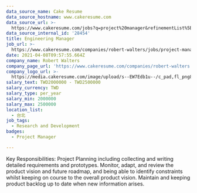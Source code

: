 ```yaml
---
data_source_name: Cake Resume
data_source_hostname: www.cakeresume.com
data_source_url: >-
  https://www.cakeresume.com/jobs?q=project%20manager&refinementList%5Blang_name%5D%5B0%5D=English&refinementList%5Bsalary_type%5D=per_year&range%5Bsalary_range%5D%5Bmin%5D=1000000&page=2
data_source_internal_id: '28454'
title: Engineering Manager
job_url: >-
  https://www.cakeresume.com/companies/robert-walters/jobs/project-management-lead
date: 2021-04-08T09:57:55.664Z
company_name: Robert Walters
company_page_url: 'https://www.cakeresume.com/companies/robert-walters'
company_logo_url: >-
  https://media.cakeresume.com/image/upload/s--EW7Edb1u--/c_pad,fl_png8,h_200,w_200/v1600053194/xc6aglyvacjd8nwbof70.png
salary_text: TWD2000000 - TWD2500000
salary_currency: TWD
salary_type: per_year
salary_min: 2000000
salary_max: 2500000
location_list:
  - 台北
job_tags:
  - Research and Development
badges:
  - Project Manager

---
```


Key Responsibilities: Project Planning including collecting and writing detailed requirements and prototypes. Monitor, adapt, and review the product vision and future roadmap, and being able to identify constraints whilst keeping on course to the overall product vision. Maintain and keeping product backlog up to date when new information arises.